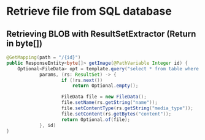 # Retrieve file from SQL database

## Retrieving BLOB with ResultSetExtractor (Return in byte[])
```java
@GetMapping(path = "/{id}")
public ResponseEntity<byte[]> getImage(@PathVariable Integer id) {
    Optional<FileData> opt = template.query("select * from table where id = ?", 
            params, (rs: ResultSet) -> {
                    if (!rs.next()) 
                        return Optional.empty();

                    FileData file = new FileData();
                    file.setName(rs.getString("name"));
                    file.setContentType(rs.getString("media_type"));
                    file.setContent(rs.getBytes("content"));
                    return Optional.of(file);
            }, id)
}
```